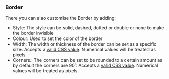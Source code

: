 ### Border

There you can also customise the Border by adding:

- Style: The style can be solid, dashed, dotted or double or none to make the border invisible
- Colour: Used to set the color of the border
- Width: The width or thickness of the border can be set as a specific size. Accepts a [valid  CSS value](https://developer.mozilla.org/en-US/docs/Learn/CSS/Building_blocks/Values_and_units). Numerical values will be treated as pixels.
- Corners.: The corners can be set to be rounded to a certain amount as by default the corners are 90°. Accepts a [valid  CSS value](https://developer.mozilla.org/en-US/docs/Learn/CSS/Building_blocks/Values_and_units). Numerical values will be treated as pixels.

